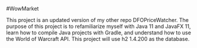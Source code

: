 #WowMarket

This project is an updated version of my other repo DFOPriceWatcher. The purpose of this project is to refamiliarize myself with Java 11 and JavaFX 11, learn how to compile Java projects with Gradle, and understand how to use the World of Warcraft API. This project will use h2 1.4.200 as the database.
